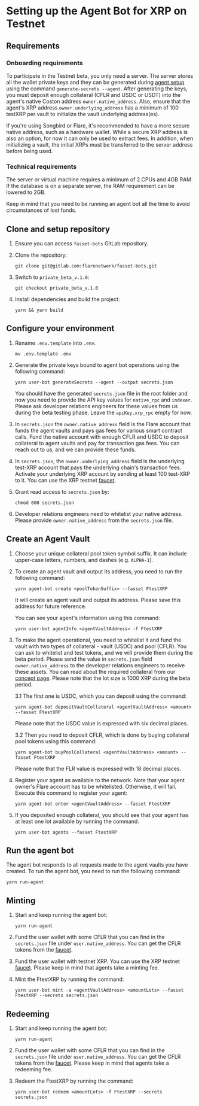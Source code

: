 # Setting up the Agent Bot for XRP on Testnet

## Requirements

### Onboarding requirements

To participate in the Testnet beta, you only need a server. The server stores all the wallet private keys and they can be generated during [agent setup](/docs/examples.md) using the command `generate-secrets --agent`. After generating the keys, you must deposit enough collateral (CFLR and USDC or USDT) into the agent's native Coston address `owner.native_address`. Also, ensure that the agent's XRP address `owner.underlying_address` has a minimum of 100 testXRP per vault to initialize the vault underlying address(es).

If you're using Songbird or Flare, it's recommended to have a more secure native address, such as a hardware wallet. While a secure XRP address is also an option, for now it can only be used to extract fees. In addition, when initializing a vault, the initial XRPs must be transferred to the server address before being used.

### Technical requirements

The server or virtual machine requires a minimum of 2 CPUs and 4GB RAM. If the database is on a separate server, the RAM requirement can be lowered to 2GB.

Keep in mind that you need to be running an agent bot all the time to avoid circumstances of lost funds.

## Clone and setup repository

1. Ensure you can access `fasset-bots` GitLab repository.

2. Clone the repository:

    ```console
    git clone git@gitlab.com:flarenetwork/fasset-bots.git
    ```

3. Switch to `private_beta_v.1.0`:

    ```console
    git checkout private_beta_v.1.0
    ```

4. Install dependencies and build the project:

    ```console
    yarn && yarn build
    ```

## Configure your environment

1. Rename `.env.template` into `.env`.

    ```console
    mv .env.template .env
    ```

2. Generate the private keys bound to agent bot operations using the following command:

    ```console
    yarn user-bot generateSecrets --agent --output secrets.json
    ```

   You should have the generated `secrets.json` file in the root folder and now you need to provide the API key values for `native_rpc` and `indexer`. Please ask developer relations engineers for these values from us during the beta testing phase. Leave the `apiKey.xrp_rpc` empty for now.

3. In `secrets.json` the `owner.native_address` field is the Flare account that funds the agent vaults and pays gas fees for various smart contract calls. Fund the native account with enough CFLR and USDC to deposit collateral to agent vaults and pay for transaction gas fees. You can reach out to us, and we can provide these funds.

4. In `secrets.json`, the `owner.underlying_address` field is the underlying test-XRP account that pays the underlying chain's transaction fees. Activate your underlying XRP account by sending at least 100 test-XRP to it. You can use the XRP testnet [faucet](https://yusufsahinhamza.github.io/xrp-testnet-faucet/).

5. Grant read access to `secrets.json` by:

   ```console
   chmod 600 secrets.json
   ```

6. Developer relations engineers need to whitelist your native address. Please provide `owner.native_address` from the `secrets.json` file.

## Create an Agent Vault

1. Choose your unique collateral pool token symbol suffix. It can include upper-case letters, numbers, and dashes (e.g. `ALPHA-1`).

2. To create an agent vault and output its address, you need to run the following command:

    ```console
    yarn agent-bot create <poolTokenSuffix> --fasset FtestXRP
    ```

    It will create an agent vault and output its address. Please save this address for future reference.

    You can see your agent's information using this command:

    ```console
    yarn user-bot agentInfo <agentVaultAddress> -f FtestXRP
    ```

3. To make the agent operational, you need to whitelist it and fund the vault with two types of collateral - vault (USDC) and pool (CFLR). You can ask to whitelist and test tokens, and we will provide them during the beta period. Please send the value in `secrets.json` field `owner.native_address` to the developer relations engineers to receive these assets. You can read about the required collateral from our [concept page](https://docs.flare.network/tech/fassets/collateral/). Please note that the lot size is 1000 XRP during the beta period.

    3.1 The first one is USDC, which you can deposit using the command:

    ```console
    yarn agent-bot depositVaultCollateral <agentVaultAddress> <amount> --fasset FtestXRP
    ```

    Please note that the USDC value is expressed with six decimal places.

    3.2 Then you need to deposit CFLR, which is done by buying collateral pool tokens using this command:

    ```console
    yarn agent-bot buyPoolCollateral <agentVaultAddress> <amount> --fasset FtestXRP
    ```

    Please note that the FLR value is expressed with 18 decimal places.

4. Register your agent as available to the network. Note that your agent owner's Flare account has to be whitelisted. Otherwise, it will fail. Execute this command to register your agent:

    ```console
    yarn agent-bot enter <agentVaultAddress> --fasset FtestXRP
    ```

5. If you deposited enough collateral, you should see that your agent has at least one lot available by running the command.

    ```console
    yarn user-bot agents --fasset FtestXRP
    ```

## Run the agent bot

The agent bot responds to all requests made to the agent vaults you have created. To run the agent bot, you need to run the following command:

```console
yarn run-agent
```

## Minting

1. Start and keep running the agent bot:

    ```console
    yarn run-agent
    ```

2. Fund the user wallet with some CFLR that you can find in the `secrets.json` file under `user.native_address`. You can get the CFLR tokens from the [faucet](https://faucet.towolabs.com/).

3. Fund the user wallet with testnet XRP. You can use the XRP testnet [faucet](https://yusufsahinhamza.github.io/xrp-testnet-faucet/). Please keep in mind that agents take a minting fee.

4. Mint the FtestXRP by running the command:

    ```console
    yarn user-bot mint -a <agentVaultAddress> <amountLots> --fasset FtestXRP --secrets secrets.json
    ```

## Redeeming

1. Start and keep running the agent bot:

    ```console
    yarn run-agent
    ```

2. Fund the user wallet with some CFLR that you can find in the `secrets.json` file under `user.native_address`. You can get the CFLR tokens from the [faucet](https://faucet.towolabs.com/). Please keep in mind that agents take a redeeming fee.

3. Redeem the FtestXRP by running the command:

    ```console
    yarn user-bot redeem <amountLots> -f FtestXRP --secrets secrets.json
    ```
